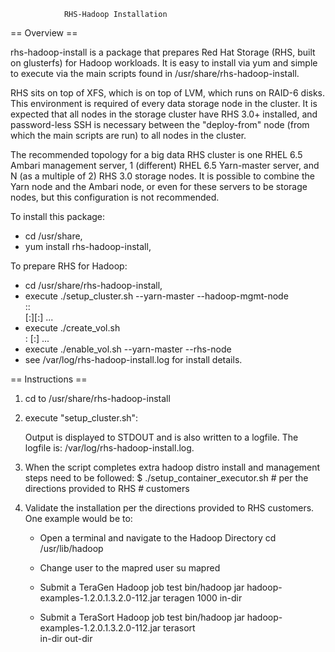 		        RHS-Hadoop Installation

== Overview ==

  rhs-hadoop-install is a package that prepares Red Hat Storage (RHS, built on
  glusterfs) for Hadoop workloads. It is easy to install via yum and simple to
  execute via the main scripts found in /usr/share/rhs-hadoop-install.

  RHS sits on top of XFS, which is on top of LVM, which runs on RAID-6 disks.
  This environment is required of every data storage node in the cluster. It is
  expected that all nodes in the storage cluster have RHS 3.0+ installed, and
  password-less SSH is necessary between the "deploy-from" node (from which the
  main scripts are run) to all nodes in the cluster.

  The recommended topology for a big data RHS cluster is one RHEL 6.5 Ambari
  management server, 1 (different) RHEL 6.5 Yarn-master server, and N (as a
  multiple of 2) RHS 3.0 storage nodes. It is possible to combine the Yarn node
  and the Ambari node, or even for these servers to be storage nodes, but this
  configuration is not recommended.

  To install this package:
   - cd /usr/share,
   - yum install rhs-hadoop-install,

  To prepare RHS for Hadoop:
   - cd /usr/share/rhs-hadoop-install,
   - execute ./setup_cluster.sh --yarn-master <node> --hadoop-mgmt-node <node> \
               <node1>:<brick-mnt>:<brick-dev> \
               <node2>[:<brick-mnt>][:<brick-dev>] ...
   - execute ./create_vol.sh <newVolName> <vol-mount> \
               <node1>:<brick-mnt> <node2>[:<brick-mnt>] ...
   - execute ./enable_vol.sh --yarn-master <node> --rhs-node <node> <volName>
   - see /var/log/rhs-hadoop-install.log for install details.


== Instructions ==

 1) cd to /usr/share/rhs-hadoop-install

 2) execute "setup_cluster.sh":

    Output is displayed to STDOUT and is also written to a logfile. The logfile
    is: /var/log/rhs-hadoop-install.log.

 3) When the script completes extra hadoop distro install and management steps
    need to be followed: 
      $ ./setup_container_executor.sh # per the directions provided to RHS 
                                      # customers
 
 4) Validate the installation per the directions provided to RHS customers. One
    example would be to:

    - Open a terminal and navigate to the Hadoop Directory
      cd /usr/lib/hadoop
     
    - Change user to the mapred user
      su mapred

    - Submit a TeraGen Hadoop job test
      bin/hadoop jar hadoop-examples-1.2.0.1.3.2.0-112.jar teragen 1000 in-dir
	
    - Submit a TeraSort Hadoop job test
      bin/hadoop jar hadoop-examples-1.2.0.1.3.2.0-112.jar terasort \
                 in-dir out-dir

